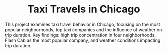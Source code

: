 <h1 style="text-align: center; font-size: 32px; font-weight: bold;">Taxi Travels in Chicago</h1>

This project examines taxi travel behavior in Chicago, focusing on the most popular neighborhoods, top taxi companies and the influence of weather on trip duration. Key findings: high trip concentration in four neighborhoods, Flash Cab as the most popular company, and weather conditions impacting trip duration.
